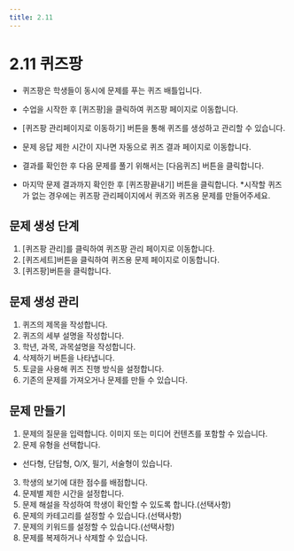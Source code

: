 ```yaml
---
title: 2.11
---
```


# 2.11 퀴즈팡

- 퀴즈팡은 학생들이 동시에 문제를 푸는 퀴즈 배틀입니다.
- 수업을 시작한 후 [퀴즈팡]을 클릭하여 퀴즈팡 페이지로 이동합니다.
- [퀴즈팡 관리페이지로 이동하기] 버튼을 통해 퀴즈를 생성하고 관리할 수 있습니다.

- 문제 응답 제한 시간이 지나면 자동으로 퀴즈 결과 페이지로 이동합니다.
- 결과를 확인한 후 다음 문제를 풀기 위해서는 [다음퀴즈] 버튼을 클릭합니다.
- 마지막 문제 결과까지 확인한 후 [퀴즈팡끝내기] 버튼을 클릭합니다. \*시작할 퀴즈가 없는 경우에는 퀴즈팡 관리페이지에서 퀴즈와 퀴즈용 문제를 만들어주세요.

## 문제 생성 단계

1. [퀴즈팡 관리]를 클릭하여 퀴즈팡 관리 페이지로 이동합니다.
2. [퀴즈세트]버튼을 클릭하여 퀴즈용 문제 페이지로 이동합니다.
3. [퀴즈팡]버튼을 클릭합니다.

## 문제 생성 관리

1. 퀴즈의 제목을 작성합니다.
2. 퀴즈의 세부 설명을 작성합니다.
3. 학년, 과목, 과목설명을 작성합니다.
4. 삭제하기 버튼을 나타냅니다.
5. 토글을 사용해 퀴즈 진행 방식을 설정합니다.
6. 기존의 문제를 가져오거나 문제를 만들 수 있습니다.

## 문제 만들기

1. 문제의 질문을 입력합니다. 이미지 또는 미디어 컨텐츠를 포함할 수 있습니다.
2. 문제 유형을 선택합니다.

- 선다형, 단답형, O/X, 필기, 서술형이 있습니다.

3. 학생의 보기에 대한 점수를 배점합니다.
4. 문제별 제한 시간을 설정합니다.
5. 문제 해설을 작성하여 학생이 확인할 수 있도록 합니다.(선택사항)
6. 문제의 카테고리를 설정할 수 있습니다.(선택사항)
7. 문제의 키워드를 설정할 수 있습니다.(선택사항)
8. 문제를 복제하거나 삭제할 수 있습니다.
